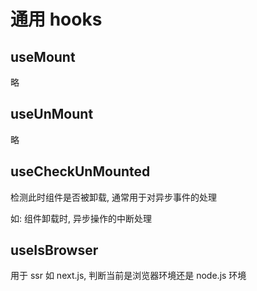 # 通用 hooks

## useMount

略

## useUnMount

略

## useCheckUnMounted

检测此时组件是否被卸载, 通常用于对异步事件的处理

如: 组件卸载时, 异步操作的中断处理

## useIsBrowser

用于 ssr 如 next.js, 判断当前是浏览器环境还是 node.js 环境
